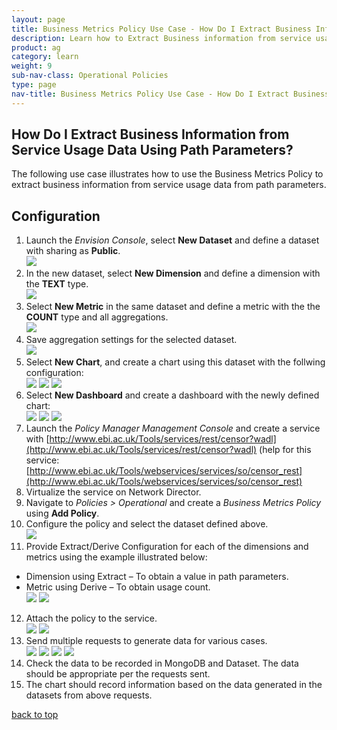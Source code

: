 ```yaml
---
layout: page
title: Business Metrics Policy Use Case - How Do I Extract Business Information from Service Usage Data Using Path Parameters?
description: Learn how to Extract Business information from service usage data from path parameters.   
product: ag
category: learn
weight:	9
sub-nav-class: Operational Policies
type: page
nav-title: Business Metrics Policy Use Case - How Do I Extract Business Information from Service Usage Data Using Path Parameters?
---
```


## How Do I Extract Business Information from Service Usage Data Using Path Parameters?

The following use case illustrates how to use the Business Metrics Policy to extract business information from service usage data from path parameters.

## Configuration

1. Launch the *Envision Console*, select **New Dataset** and define a dataset with sharing as **Public**.   
![](images/bus_metrics_pol_usecase2a.jpg)
2. In the new dataset, select **New Dimension** and define a dimension with the **TEXT** type.  
![](images/bus_metrics_pol_usecase2b.jpg)
3. Select **New Metric** in the same dataset and define a metric with the the **COUNT** type and all aggregations.   
![](images/bus_metrics_pol_usecase2c.jpg)
4. Save aggregation settings for the selected dataset.  
![](images/bus_metrics_pol_usecase2d.jpg)
5. Select **New Chart**, and create a chart using this dataset with the follwing configuration:  
![](images/bus_metrics_pol_usecase2e.jpg)
![](images/bus_metrics_pol_usecase2f.jpg)
![](images/bus_metrics_pol_usecase2g.jpg)
6. Select **New Dashboard** and create a dashboard with the newly defined chart:   
![](images/bus_metrics_pol_usecase2h.jpg)
![](images/bus_metrics_pol_usecase2i.jpg)
![](images/bus_metrics_pol_usecase2j.jpg)
7. Launch the *Policy Manager Management Console* and create a service with [http://www.ebi.ac.uk/Tools/services/rest/censor?wadl](http://www.ebi.ac.uk/Tools/services/rest/censor?wadl)
(help for this service:  [http://www.ebi.ac.uk/Tools/webservices/services/so/censor_rest](http://www.ebi.ac.uk/Tools/webservices/services/so/censor_rest)
8. Virtualize the service on Network Director.
9. Navigate to *Policies > Operational* and create a *Business Metrics Policy* using **Add Policy**. 
10. Configure the policy and select the dataset defined above.   
![](images/bus_metrics_pol_usecase2k.jpg)
11. Provide Extract/Derive Configuration for each of the dimensions and metrics using the example illustrated below:  
  * Dimension using Extract – To obtain a value in path parameters.
  * Metric using Derive – To obtain usage count.  
![](images/bus_metrics_pol_usecase2l.jpg)
![](images/bus_metrics_pol_usecase2m.jpg)
12. Attach the policy to the service.  
![](images/bus_metrics_pol_usecase2n.jpg)
![](images/bus_metrics_pol_usecase2o.jpg)
13. Send multiple requests to generate data for various cases.  
![](images/bus_metrics_pol_usecase2p.jpg)
![](images/bus_metrics_pol_usecase2q.jpg)
![](images/bus_metrics_pol_usecase2r.jpg)
![](images/bus_metrics_pol_usecase2s.jpg)
14. Check the data to be recorded in MongoDB and Dataset. The data should be appropriate per the requests sent.
15. The chart should record information based on the data generated in the datasets from above requests. 

<a href="#top">back to top</a>